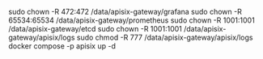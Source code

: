 sudo chown -R 472:472 /data/apisix-gateway/grafana
sudo chown -R 65534:65534 /data/apisix-gateway/prometheus
sudo chown -R 1001:1001 /data/apisix-gateway/etcd
sudo chown -R 1001:1001 /data/apisix-gateway/apisix/logs
sudo chmod -R 777 /data/apisix-gateway/apisix/logs
docker compose -p apisix up -d